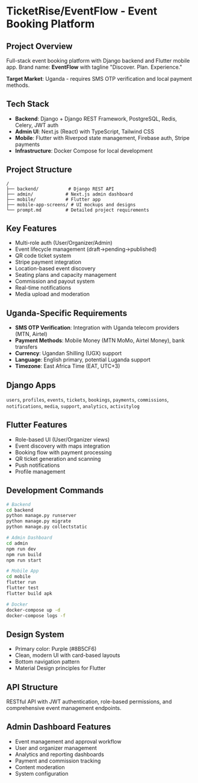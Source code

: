 # TicketRise/EventFlow - Event Booking Platform

## Project Overview

Full-stack event booking platform with Django backend and Flutter mobile app. Brand name: **EventFlow** with tagline "Discover. Plan. Experience."

**Target Market**: Uganda - requires SMS OTP verification and local payment methods.

## Tech Stack

- **Backend**: Django + Django REST Framework, PostgreSQL, Redis, Celery, JWT auth
- **Admin UI**: Next.js (React) with TypeScript, Tailwind CSS
- **Mobile**: Flutter with Riverpod state management, Firebase auth, Stripe payments
- **Infrastructure**: Docker Compose for local development

## Project Structure

```text
/
├── backend/           # Django REST API
├── admin/            # Next.js admin dashboard
├── mobile/           # Flutter app
├── mobile-app-screens/ # UI mockups and designs
└── prompt.md         # Detailed project requirements
```

## Key Features

- Multi-role auth (User/Organizer/Admin)
- Event lifecycle management (draft→pending→published)
- QR code ticket system
- Stripe payment integration
- Location-based event discovery
- Seating plans and capacity management
- Commission and payout system
- Real-time notifications
- Media upload and moderation

## Uganda-Specific Requirements

- **SMS OTP Verification**: Integration with Uganda telecom providers (MTN, Airtel)
- **Payment Methods**: Mobile Money (MTN MoMo, Airtel Money), bank transfers
- **Currency**: Ugandan Shilling (UGX) support
- **Language**: English primary, potential Luganda support
- **Timezone**: East Africa Time (EAT, UTC+3)

## Django Apps

`users`, `profiles`, `events`, `tickets`, `bookings`, `payments`, `commissions`, `notifications`, `media`, `support`, `analytics`, `activitylog`

## Flutter Features

- Role-based UI (User/Organizer views)
- Event discovery with maps integration
- Booking flow with payment processing
- QR ticket generation and scanning
- Push notifications
- Profile management

## Development Commands

```bash
# Backend
cd backend
python manage.py runserver
python manage.py migrate
python manage.py collectstatic

# Admin Dashboard
cd admin
npm run dev
npm run build
npm run start

# Mobile App
cd mobile
flutter run
flutter test
flutter build apk

# Docker
docker-compose up -d
docker-compose logs -f
```

## Design System

- Primary color: Purple (#8B5CF6)
- Clean, modern UI with card-based layouts
- Bottom navigation pattern
- Material Design principles for Flutter

## API Structure

RESTful API with JWT authentication, role-based permissions, and comprehensive event management endpoints.

## Admin Dashboard Features

- Event management and approval workflow
- User and organizer management
- Analytics and reporting dashboards
- Payment and commission tracking
- Content moderation
- System configuration
